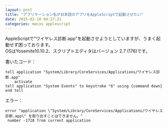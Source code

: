```yaml
---
layout: post
title: "アプリケーション名が日本語のアプリをAppleScriptで起動させたい"
date: 2015-02-10 04:27:21
categories: macos applescript
---
```

<p>AppleScriptで”ワイヤレス診断.app”を起動させようとしていますが、うまく起動せず困っております。<br>
OSはYosemite10.10.2、スクリプトエディタはバージョン 2.7 (176)です。</p>

<p>書いたコード：</p>

<pre><code>tell application "System/Library/CoreServices/Applications/ワイヤレス診断.app"
    activate
tell application "System Events" to keystroke "6" using {command down}
end tell
</code></pre>

<p>エラー：</p>

<pre><code>error "application \"System/Library/CoreServices/Applications/ワイヤレス診断.app\" を取り出すことはできません。"
 number -1728 from current application
</code></pre>
